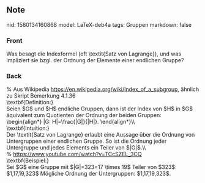 ## Note
nid: 1580134160868
model: LaTeX-deb4a
tags: Gruppen
markdown: false

### Front
Was besagt die Indexformel (oft \textit{Satz von Lagrange}), und was impliziert sie bzgl. der Ordnung der Elemente einer endlichen Gruppe?

### Back
<div>% Aus Wikipedia <a href="https://en.wikipedia.org/wiki/Index_of_a_subgroup">https://en.wikipedia.org/wiki/Index_of_a_subgroup</a>, ähnlich zu Skript Bemerkung 4.1.36</div><div>
</div><div>\textbf{Definition:}</div><div>
</div><div>Seien $G$ und $H$ endliche Gruppen, dann ist der Index von $H$ in $G$ äquivalent zum Quotienten der Ordnung der beiden Gruppen:</div>\begin{align*}
|G: H|=\frac{|G|}{|H|}.
\end{align*}\\<div>
</div><div>\textbf{Intuition:}</div><div>
</div><div>Der <span>\textit{Satz von Lagrange} erlaubt </span><span>eine Aussage über die Ordnung von Untergruppen einer endlichen Gruppe. So ist die Ordnung jeder Untergruppe und jedes Elements ein Teiler von $|G|$.\\</span></div><div>
</div><div>% <a href="https://www.youtube.com/watch?v=TCcSZEL_3CQ">https://www.youtube.com/watch?v=TCcSZEL_3CQ</a></div><div>
</div><div><span>\textbf{Beispiel:}</span>
</div><div>
</div><div>Sei $G$ eine Gruppe mit  $|G|=323=17 \times 19$
Teiler von $323$: $1,17,19,323$
Mögliche Ordnung der Untergruppen: $1,17,19,323$.
</div><div>
</div>
